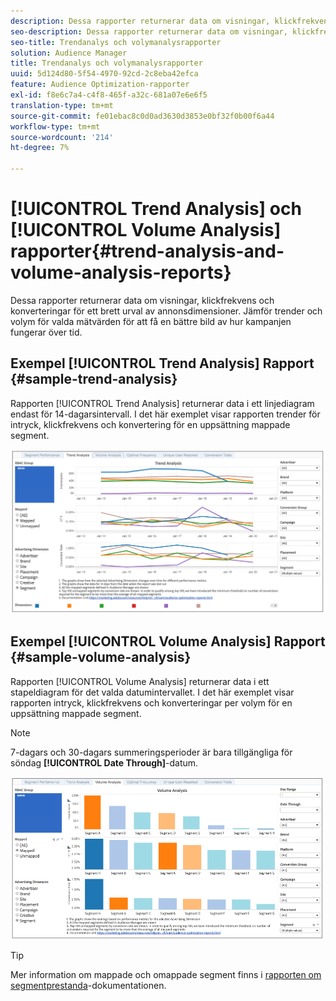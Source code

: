 ```yaml
---
description: Dessa rapporter returnerar data om visningar, klickfrekvens och konverteringar för ett brett urval av annonsdimensioner. Jämför trender och volym för valda mätvärden för att få en bättre bild av hur kampanjen fungerar över tid.
seo-description: Dessa rapporter returnerar data om visningar, klickfrekvens och konverteringar för ett brett urval av annonsdimensioner. Jämför trender och volym för valda mätvärden för att få en bättre bild av hur kampanjen fungerar över tid.
seo-title: Trendanalys och volymanalysrapporter
solution: Audience Manager
title: Trendanalys och volymanalysrapporter
uuid: 5d124d80-5f54-4970-92cd-2c8eba42efca
feature: Audience Optimization-rapporter
exl-id: f8e6c7a4-c4f8-465f-a32c-681a07e6e6f5
translation-type: tm+mt
source-git-commit: fe01ebac8c0d0ad3630d3853e0bf32f0b00f6a44
workflow-type: tm+mt
source-wordcount: '214'
ht-degree: 7%

---
```


# [!UICONTROL Trend Analysis] och  [!UICONTROL Volume Analysis] rapporter{#trend-analysis-and-volume-analysis-reports}

Dessa rapporter returnerar data om visningar, klickfrekvens och konverteringar för ett brett urval av annonsdimensioner. Jämför trender och volym för valda mätvärden för att få en bättre bild av hur kampanjen fungerar över tid.

## Exempel [!UICONTROL Trend Analysis] Rapport {#sample-trend-analysis}

Rapporten [!UICONTROL Trend Analysis] returnerar data i ett linjediagram endast för 14-dagarsintervall. I det här exemplet visar rapporten trender för intryck, klickfrekvens och konvertering för en uppsättning mappade segment.

![](assets/trend-analysis.png)

## Exempel [!UICONTROL Volume Analysis] Rapport {#sample-volume-analysis}

Rapporten [!UICONTROL Volume Analysis] returnerar data i ett stapeldiagram för det valda datumintervallet. I det här exemplet visar rapporten intryck, klickfrekvens och konverteringar per volym för en uppsättning mappade segment.

>[!NOTE]
>
>7-dagars och 30-dagars summeringsperioder är bara tillgängliga för söndag **[!UICONTROL Date Through]**-datum.

![](assets/volume-analysis.png)

>[!TIP]
>
>Mer information om mappade och omappade segment finns i [rapporten om segmentprestanda](../../../reporting/audience-optimization-reports/aor-advertisers/segment-performance.md)-dokumentationen.
